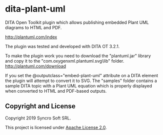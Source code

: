 # dita-plant-uml
DITA Open Toolkit plugin which allows publishing embedded Plant UML diagrams to HTML and PDF.

http://plantuml.com/index

The plugin was tested and developed with DITA OT 3.2.1.

To make the plugin work you need to download the "plantuml.jar" library and copy it to the "com.oxygenxml.plantuml.svg\lib" folder.
http://plantuml.com/download

If you set the @outputclass="embed-plant-uml" attribute on a DITA <foreign> element the plugin will attempt to convert it to SVG.
The "samples" folder contains a sample DITA topic with a Plant UML equation which is properly displayed when converted to HTML and PDF-based outputs.
  
Copyright and License
---------------------
Copyright 2019 Syncro Soft SRL.

This project is licensed under [Apache License 2.0](https://github.com/oxygenxml/dita-plant-uml/blob/master/LICENSE).

